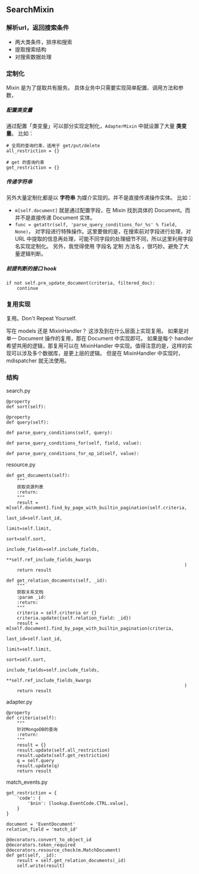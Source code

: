 
## SearchMixin

### 解析url，返回搜索条件

- 两大类条件，排序和搜索
- 提取搜索结构
- 对搜索数据处理

### 定制化

Mixin 是为了提取共有服务。
具体业务中只需要实现简单配置、调用方法和参数，

##### 配置类变量 
通过配置「类变量」可以部分实现定制化，`AdapterMixin` 中就设置了大量 **类变量**。
比如：

    # 全局的查询约束，适用于 get/put/delete
    all_restriction = {}
    
    # get 的查询约束
    get_restriction = {}

##### 传递字符串 
另外大量定制化都是以 **字符串** 为媒介实现的。并不是直接传递操作实体。
比如：

- `m[self.document]` 就是通过配置字段，在 Mixin 找到具体的 Document。而并不是直接传递 Document 实体。
- `func = getattr(self, 'parse_query_conditions_for_%s' % field, None)`，
对字段进行特殊操作。这里要做的是，在搜索前对字段进行处理，对 URL 中提取的信息再处理，可能不同字段的处理细节不同，所以这里利用字段名实现定制化。 另外，我觉得使用 字段名 定制 方法名 ，很巧妙。避免了大量逻辑判断。

##### 前提判断的接口 hook

    if not self.pre_update_document(criteria, filtered_doc):
        continue



### 复用实现

复用。Don't Repeat Yourself.

写在 models 还是 MixinHandler？
这涉及到在什么层面上实现复用。
如果是对单一 Document 操作的复用，那在 Document 中实现即可。
如果是每个 handler 希望共用的逻辑，那复用可以在 MixinHandler 中实现。值得注意的是，这样的实现可以涉及多个数据库，是更上层的逻辑。
但是在 MixinHandler 中实现时，mdispatcher 就无法使用。


### 结构

search.py

    @property
    def sort(self):

    @property
    def query(self):
    
    def parse_query_conditions(self, query):
    
    def parse_query_conditions_for(self, field, value):
    
    def parse_query_conditions_for_op_id(self, value):

resource.py

    def get_documents(self):
        """
        获取资源列表
        :return:
        """
        result = m[self.document].find_by_page_with_builtin_pagination(self.criteria,
                                                                       last_id=self.last_id,
                                                                       limit=self.limit,
                                                                       sort=self.sort,
                                                                       include_fields=self.include_fields,
                                                                       **self.ref_include_fields_kwargs
                                                                       )
        return result    

    def get_relation_documents(self, _id):
        """
        获取关系文档
        :param _id:
        :return:
        """
        criteria = self.criteria or {}
        criteria.update({self.relation_field: _id})
        result = m[self.document].find_by_page_with_builtin_pagination(criteria,
                                                                       last_id=self.last_id,
                                                                       limit=self.limit,
                                                                       sort=self.sort,
                                                                       include_fields=self.include_fields,
                                                                       **self.ref_include_fields_kwargs
                                                                       )
        return result

adapter.py

    @property
    def criteria(self):
        """
        针对MongoDB的查询
        :return:
        """
        result = {}
        result.update(self.all_restriction)
        result.update(self.get_restriction)
        q = self.query
        result.update(q)
        return result


match_events.py

    get_restriction = {
        'code': {
            '$nin': [lookup.EventCode.CTRL.value],
        }
    }
    
    document = 'EventDocument'
    relation_field = 'match_id'
    
    @decorators.convert_to_object_id
    @decorators.token_required
    @decorators.resource_check(m.MatchDocument)
    def get(self, _id):
        result = self.get_relation_documents(_id)
        self.write(result)
    

